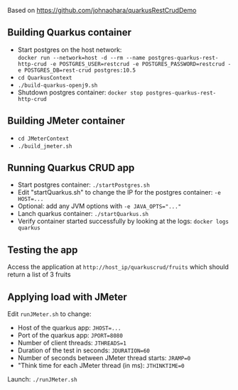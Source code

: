 Based on https://github.com/johnaohara/quarkusRestCrudDemo
## Building Quarkus container
- Start postgres on the host network:\
`docker run --network=host -d --rm --name postgres-quarkus-rest-http-crud -e POSTGRES_USER=restcrud -e POSTGRES_PASSWORD=restcrud -e POSTGRES_DB=rest-crud postgres:10.5`
- `cd QuarkusContext`
- `./build-quarkus-openj9.sh`
- Shutdown postgres container: `docker stop postgres-quarkus-rest-http-crud`

## Building JMeter container
- `cd JMeterContext`
- `./build_jmeter.sh`

## Running Quarkus CRUD app
- Start postgres container: `./startPostgres.sh`
- Edit "startQuarkus.sh" to change the IP for the postgres container: `-e HOST=...`
- Optional: add any JVM options with `-e JAVA_OPTS="..."`
- Lanch quarkus container: `./startQuarkus.sh`
- Verify container started successfully by looking at the logs: `docker logs quarkus`

## Testing the app
Access the application at `http://host_ip/quarkuscrud/fruits` which should return a list of 3 fruits

## Applying load with JMeter
Edit `runJMeter.sh` to change:
- Host of the quarkus app: `JHOST=...`
- Port of the quarkus app: `JPORT=8080`
- Number of client threads: `JTHREADS=1`
- Duration of the test in seconds: `JDURATION=60`
- Number of seconds between JMeter thread starts: `JRAMP=0`
- "Think time for each JMeter thread (in ms): `JTHINKTIME=0`

Launch: `./runJMeter.sh`

